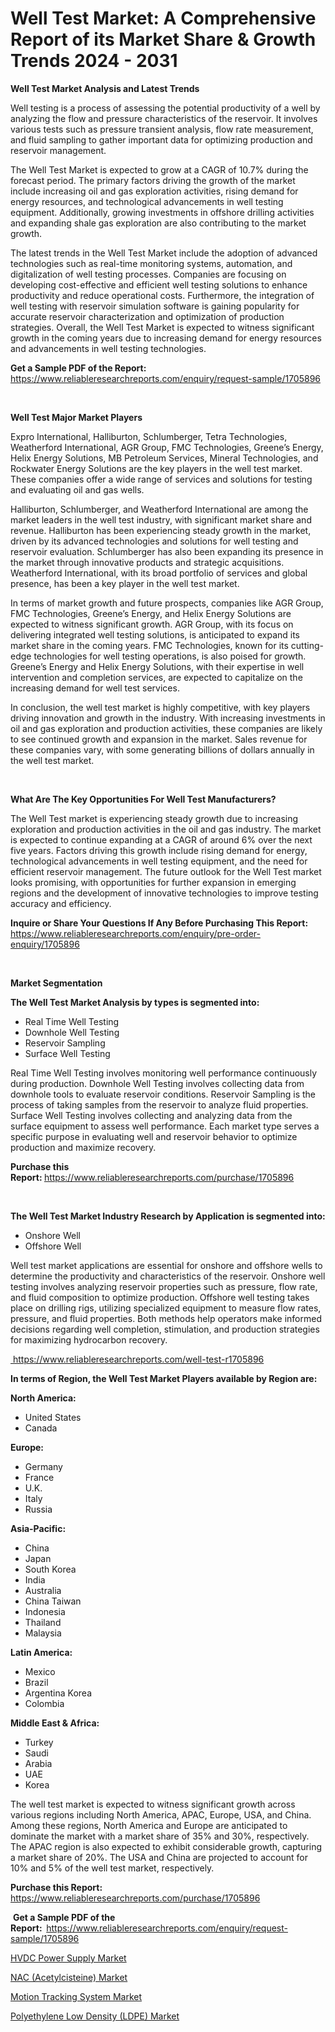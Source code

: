 <p><h1>Well Test Market: A Comprehensive Report of its Market Share & Growth Trends 2024 - 2031</h1></p><p><strong>Well Test Market Analysis and Latest Trends</strong></p>
<p><p>Well testing is a process of assessing the potential productivity of a well by analyzing the flow and pressure characteristics of the reservoir. It involves various tests such as pressure transient analysis, flow rate measurement, and fluid sampling to gather important data for optimizing production and reservoir management.</p><p>The Well Test Market is expected to grow at a CAGR of 10.7% during the forecast period. The primary factors driving the growth of the market include increasing oil and gas exploration activities, rising demand for energy resources, and technological advancements in well testing equipment. Additionally, growing investments in offshore drilling activities and expanding shale gas exploration are also contributing to the market growth.</p><p>The latest trends in the Well Test Market include the adoption of advanced technologies such as real-time monitoring systems, automation, and digitalization of well testing processes. Companies are focusing on developing cost-effective and efficient well testing solutions to enhance productivity and reduce operational costs. Furthermore, the integration of well testing with reservoir simulation software is gaining popularity for accurate reservoir characterization and optimization of production strategies. Overall, the Well Test Market is expected to witness significant growth in the coming years due to increasing demand for energy resources and advancements in well testing technologies.</p></p>
<p><strong>Get a Sample PDF of the Report:&nbsp;</strong> <a href="https://www.reliableresearchreports.com/enquiry/request-sample/1705896">https://www.reliableresearchreports.com/enquiry/request-sample/1705896</a></p>
<p>&nbsp;</p>
<p><strong>Well Test Major Market Players</strong></p>
<p><p>Expro International, Halliburton, Schlumberger, Tetra Technologies, Weatherford International, AGR Group, FMC Technologies, Greene’s Energy, Helix Energy Solutions, MB Petroleum Services, Mineral Technologies, and Rockwater Energy Solutions are the key players in the well test market. These companies offer a wide range of services and solutions for testing and evaluating oil and gas wells.</p><p>Halliburton, Schlumberger, and Weatherford International are among the market leaders in the well test industry, with significant market share and revenue. Halliburton has been experiencing steady growth in the market, driven by its advanced technologies and solutions for well testing and reservoir evaluation. Schlumberger has also been expanding its presence in the market through innovative products and strategic acquisitions. Weatherford International, with its broad portfolio of services and global presence, has been a key player in the well test market.</p><p>In terms of market growth and future prospects, companies like AGR Group, FMC Technologies, Greene’s Energy, and Helix Energy Solutions are expected to witness significant growth. AGR Group, with its focus on delivering integrated well testing solutions, is anticipated to expand its market share in the coming years. FMC Technologies, known for its cutting-edge technologies for well testing operations, is also poised for growth. Greene’s Energy and Helix Energy Solutions, with their expertise in well intervention and completion services, are expected to capitalize on the increasing demand for well test services.</p><p>In conclusion, the well test market is highly competitive, with key players driving innovation and growth in the industry. With increasing investments in oil and gas exploration and production activities, these companies are likely to see continued growth and expansion in the market. Sales revenue for these companies vary, with some generating billions of dollars annually in the well test market.</p></p>
<p>&nbsp;</p>
<p><strong>What Are The Key Opportunities For Well Test Manufacturers?</strong></p>
<p><p>The Well Test market is experiencing steady growth due to increasing exploration and production activities in the oil and gas industry. The market is expected to continue expanding at a CAGR of around 6% over the next five years. Factors driving this growth include rising demand for energy, technological advancements in well testing equipment, and the need for efficient reservoir management. The future outlook for the Well Test market looks promising, with opportunities for further expansion in emerging regions and the development of innovative technologies to improve testing accuracy and efficiency.</p></p>
<p><strong>Inquire or Share Your Questions If Any Before Purchasing This Report:</strong> <a href="https://www.reliableresearchreports.com/enquiry/pre-order-enquiry/1705896">https://www.reliableresearchreports.com/enquiry/pre-order-enquiry/1705896</a></p>
<p>&nbsp;</p>
<p><strong>Market Segmentation</strong></p>
<p><strong>The Well Test Market Analysis by types is segmented into:</strong></p>
<p><ul><li>Real Time Well Testing</li><li>Downhole Well Testing</li><li>Reservoir Sampling</li><li>Surface Well Testing</li></ul></p>
<p><p>Real Time Well Testing involves monitoring well performance continuously during production. Downhole Well Testing involves collecting data from downhole tools to evaluate reservoir conditions. Reservoir Sampling is the process of taking samples from the reservoir to analyze fluid properties. Surface Well Testing involves collecting and analyzing data from the surface equipment to assess well performance. Each market type serves a specific purpose in evaluating well and reservoir behavior to optimize production and maximize recovery.</p></p>
<p><strong>Purchase this Report:&nbsp;</strong><a href="https://www.reliableresearchreports.com/purchase/1705896">https://www.reliableresearchreports.com/purchase/1705896</a></p>
<p>&nbsp;</p>
<p><strong>The Well Test Market Industry Research by Application is segmented into:</strong></p>
<p><ul><li>Onshore Well</li><li>Offshore Well</li></ul></p>
<p><p>Well test market applications are essential for onshore and offshore wells to determine the productivity and characteristics of the reservoir. Onshore well testing involves analyzing reservoir properties such as pressure, flow rate, and fluid composition to optimize production. Offshore well testing takes place on drilling rigs, utilizing specialized equipment to measure flow rates, pressure, and fluid properties. Both methods help operators make informed decisions regarding well completion, stimulation, and production strategies for maximizing hydrocarbon recovery.</p></p>
<p><a href="https://www.reliableresearchreports.com/well-test-r1705896">&nbsp;https://www.reliableresearchreports.com/well-test-r1705896</a></p>
<p><strong>In terms of Region, the Well Test Market Players available by Region are:</strong></p>
<p>
    <p> <strong> North America: </strong>
        <ul>
            <li>United States</li>
            <li>Canada</li>
        </ul>
        </p> 
    <p> <strong> Europe: </strong>
        <ul>
            <li>Germany</li>
            <li>France</li>
            <li>U.K.</li>
            <li>Italy</li>
            <li>Russia</li>
        </ul>
        </p> 
    <p> <strong> Asia-Pacific: </strong>
        <ul>
            <li>China</li>
            <li>Japan</li>
            <li>South Korea</li>
            <li>India</li>
            <li>Australia</li>
            <li>China Taiwan</li>
            <li>Indonesia</li>
            <li>Thailand</li>
            <li>Malaysia</li>
        </ul>
        </p> 
    <p> <strong> Latin America: </strong>
        <ul>
            <li>Mexico</li>
            <li>Brazil</li>
            <li>Argentina Korea</li>
            <li>Colombia</li>
        </ul>
        </p> 
    <p> <strong> Middle East & Africa: </strong>
        <ul>
            <li>Turkey</li>
            <li>Saudi</li>
            <li>Arabia</li>
            <li>UAE</li>
            <li>Korea</li>
        </ul>
    </p>
    </p>
<p><p>The well test market is expected to witness significant growth across various regions including North America, APAC, Europe, USA, and China. Among these regions, North America and Europe are anticipated to dominate the market with a market share of 35% and 30%, respectively. The APAC region is also expected to exhibit considerable growth, capturing a market share of 20%. The USA and China are projected to account for 10% and 5% of the well test market, respectively.</p></p>
<p><strong>Purchase this Report: </strong><a href="https://www.reliableresearchreports.com/purchase/1705896">https://www.reliableresearchreports.com/purchase/1705896</a></p>
<p>&nbsp;<strong>Get a Sample PDF of the Report:&nbsp;&nbsp;</strong><a href="https://www.reliableresearchreports.com/enquiry/request-sample/1705896">https://www.reliableresearchreports.com/enquiry/request-sample/1705896</a></p>
<p><strong></strong></p>
<p><p><a href="https://github.com/brentleyjimmiealvaradoz4l1rea/Market-Research-Report-List-2/blob/main/hvdc-power-supply-market.md">HVDC Power Supply Market</a></p><p><a href="https://issuu.com/reportprime-2/docs/nac-acetylcisteine-market-size-2030.pptx">NAC (Acetylcisteine) Market</a></p><p><a href="https://github.com/Angelnienowdseej3e45z3p8c/Market-Research-Report-List-2/blob/main/motion-tracking-system-market.md">Motion Tracking System Market</a></p><p><a href="https://issuu.com/reportprime-2/docs/polyethylene-low-density-ldpe-market-size-2030.ppt">Polyethylene Low Density (LDPE) Market</a></p></p>